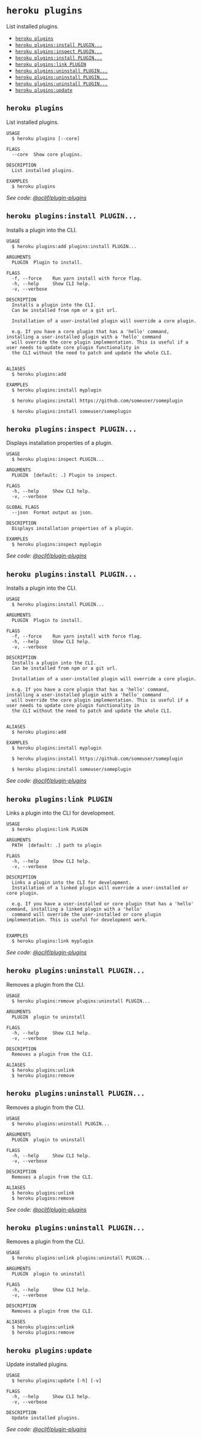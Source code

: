`heroku plugins`
================

List installed plugins.

* [`heroku plugins`](#heroku-plugins)
* [`heroku plugins:install PLUGIN...`](#heroku-pluginsinstall-plugin)
* [`heroku plugins:inspect PLUGIN...`](#heroku-pluginsinspect-plugin)
* [`heroku plugins:install PLUGIN...`](#heroku-pluginsinstall-plugin-1)
* [`heroku plugins:link PLUGIN`](#heroku-pluginslink-plugin)
* [`heroku plugins:uninstall PLUGIN...`](#heroku-pluginsuninstall-plugin)
* [`heroku plugins:uninstall PLUGIN...`](#heroku-pluginsuninstall-plugin-1)
* [`heroku plugins:uninstall PLUGIN...`](#heroku-pluginsuninstall-plugin-2)
* [`heroku plugins:update`](#heroku-pluginsupdate)

## `heroku plugins`

List installed plugins.

```
USAGE
  $ heroku plugins [--core]

FLAGS
  --core  Show core plugins.

DESCRIPTION
  List installed plugins.

EXAMPLES
  $ heroku plugins
```

_See code: [@oclif/plugin-plugins](https://github.com/oclif/plugin-plugins/blob/v2.4.3/src/commands/plugins/index.ts)_

## `heroku plugins:install PLUGIN...`

Installs a plugin into the CLI.

```
USAGE
  $ heroku plugins:add plugins:install PLUGIN...

ARGUMENTS
  PLUGIN  Plugin to install.

FLAGS
  -f, --force    Run yarn install with force flag.
  -h, --help     Show CLI help.
  -v, --verbose

DESCRIPTION
  Installs a plugin into the CLI.
  Can be installed from npm or a git url.

  Installation of a user-installed plugin will override a core plugin.

  e.g. If you have a core plugin that has a 'hello' command, installing a user-installed plugin with a 'hello' command
  will override the core plugin implementation. This is useful if a user needs to update core plugin functionality in
  the CLI without the need to patch and update the whole CLI.


ALIASES
  $ heroku plugins:add

EXAMPLES
  $ heroku plugins:install myplugin 

  $ heroku plugins:install https://github.com/someuser/someplugin

  $ heroku plugins:install someuser/someplugin
```

## `heroku plugins:inspect PLUGIN...`

Displays installation properties of a plugin.

```
USAGE
  $ heroku plugins:inspect PLUGIN...

ARGUMENTS
  PLUGIN  [default: .] Plugin to inspect.

FLAGS
  -h, --help     Show CLI help.
  -v, --verbose

GLOBAL FLAGS
  --json  Format output as json.

DESCRIPTION
  Displays installation properties of a plugin.

EXAMPLES
  $ heroku plugins:inspect myplugin
```

_See code: [@oclif/plugin-plugins](https://github.com/oclif/plugin-plugins/blob/v2.4.3/src/commands/plugins/inspect.ts)_

## `heroku plugins:install PLUGIN...`

Installs a plugin into the CLI.

```
USAGE
  $ heroku plugins:install PLUGIN...

ARGUMENTS
  PLUGIN  Plugin to install.

FLAGS
  -f, --force    Run yarn install with force flag.
  -h, --help     Show CLI help.
  -v, --verbose

DESCRIPTION
  Installs a plugin into the CLI.
  Can be installed from npm or a git url.

  Installation of a user-installed plugin will override a core plugin.

  e.g. If you have a core plugin that has a 'hello' command, installing a user-installed plugin with a 'hello' command
  will override the core plugin implementation. This is useful if a user needs to update core plugin functionality in
  the CLI without the need to patch and update the whole CLI.


ALIASES
  $ heroku plugins:add

EXAMPLES
  $ heroku plugins:install myplugin 

  $ heroku plugins:install https://github.com/someuser/someplugin

  $ heroku plugins:install someuser/someplugin
```

_See code: [@oclif/plugin-plugins](https://github.com/oclif/plugin-plugins/blob/v2.4.3/src/commands/plugins/install.ts)_

## `heroku plugins:link PLUGIN`

Links a plugin into the CLI for development.

```
USAGE
  $ heroku plugins:link PLUGIN

ARGUMENTS
  PATH  [default: .] path to plugin

FLAGS
  -h, --help     Show CLI help.
  -v, --verbose

DESCRIPTION
  Links a plugin into the CLI for development.
  Installation of a linked plugin will override a user-installed or core plugin.

  e.g. If you have a user-installed or core plugin that has a 'hello' command, installing a linked plugin with a 'hello'
  command will override the user-installed or core plugin implementation. This is useful for development work.


EXAMPLES
  $ heroku plugins:link myplugin
```

_See code: [@oclif/plugin-plugins](https://github.com/oclif/plugin-plugins/blob/v2.4.3/src/commands/plugins/link.ts)_

## `heroku plugins:uninstall PLUGIN...`

Removes a plugin from the CLI.

```
USAGE
  $ heroku plugins:remove plugins:uninstall PLUGIN...

ARGUMENTS
  PLUGIN  plugin to uninstall

FLAGS
  -h, --help     Show CLI help.
  -v, --verbose

DESCRIPTION
  Removes a plugin from the CLI.

ALIASES
  $ heroku plugins:unlink
  $ heroku plugins:remove
```

## `heroku plugins:uninstall PLUGIN...`

Removes a plugin from the CLI.

```
USAGE
  $ heroku plugins:uninstall PLUGIN...

ARGUMENTS
  PLUGIN  plugin to uninstall

FLAGS
  -h, --help     Show CLI help.
  -v, --verbose

DESCRIPTION
  Removes a plugin from the CLI.

ALIASES
  $ heroku plugins:unlink
  $ heroku plugins:remove
```

_See code: [@oclif/plugin-plugins](https://github.com/oclif/plugin-plugins/blob/v2.4.3/src/commands/plugins/uninstall.ts)_

## `heroku plugins:uninstall PLUGIN...`

Removes a plugin from the CLI.

```
USAGE
  $ heroku plugins:unlink plugins:uninstall PLUGIN...

ARGUMENTS
  PLUGIN  plugin to uninstall

FLAGS
  -h, --help     Show CLI help.
  -v, --verbose

DESCRIPTION
  Removes a plugin from the CLI.

ALIASES
  $ heroku plugins:unlink
  $ heroku plugins:remove
```

## `heroku plugins:update`

Update installed plugins.

```
USAGE
  $ heroku plugins:update [-h] [-v]

FLAGS
  -h, --help     Show CLI help.
  -v, --verbose

DESCRIPTION
  Update installed plugins.
```

_See code: [@oclif/plugin-plugins](https://github.com/oclif/plugin-plugins/blob/v2.4.3/src/commands/plugins/update.ts)_
